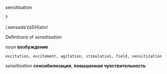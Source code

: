 sensitisation

?

/ˌsensədəˈzāSH(ə)n/

Definitions of _sensitisation_

noun
**возбуждение**

    excitation, excitement, agitation, stimulation, field, sensitization

_sensitisation_
**сенсибилизация**, **повышенная чувствительность**
